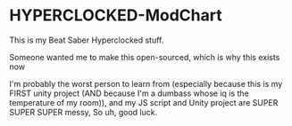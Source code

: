 # HYPERCLOCKED-ModChart
This is my Beat Saber Hyperclocked stuff.

Someone wanted me to make this open-sourced, which is why this exists now

I'm probably the worst person to learn from (especially because this is my FIRST unity project (AND because I'm a dumbass whose iq is the temperature of my room)), and my JS script and Unity project are SUPER SUPER SUPER messy, So uh, good luck.
